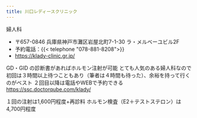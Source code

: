 ```yaml
---
title: 川口レディースクリニック
---
```


婦人科

- 〒657-0846 兵庫県神戸市灘区岩屋北町7-1-30 ラ・メルベーユビル2F
- 予約電話：{{< telephone "078-881-8208">}}
- <https://klady-clinic.gr.jp/>

GD・GID の診断書があればホルモン注射が可能
とても人気のある婦人科なので初回は３時間以上待つこともあり（筆者は４時間も待った）、余裕を持って行くのがベスト
２回目以降は電話やWEBで予約できる <https://ssc.doctorqube.com/klady/>

１回の注射は1,600円程度+再診料
ホルモン検査（E2＋テストステロン）は4,700円程度
